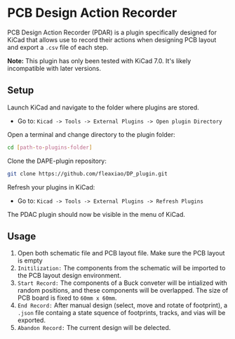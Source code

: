 # PCB Design Action Recorder

PCB Design Action Recorder (PDAR) is a plugin specifically designed for KiCad that allows use to record their actions when designing PCB layout and export a `.csv` file of each step.

**Note:** This plugin has only been tested with KiCad 7.0. It's likely incompatible with later versions.

## Setup
Launch KiCad and navigate to the folder where plugins are stored.
- Go to: `Kicad -> Tools -> External Plugins -> Open plugin Directory`

Open a terminal and change directory to the plugin folder:
```bash
cd [path-to-plugins-folder]
```

Clone the DAPE-plugin repository:
```bash
git clone https://github.com/fleaxiao/DP_plugin.git
```

Refresh your plugins in KiCad:
- Go to: `Kicad -> Tools -> External Plugins -> Refresh Plugins`

The PDAC plugin should now be visible in the menu of KiCad.

## Usage


1. Open both schematic file and PCB layout file. Make sure the PCB layout is empty
1. `Initilization:`  The components from the schematic will be imported to the PCB layout design environment. 
1. ``Start Record:`` The components of a Buck conveter will be intialized with random positions, and these components will be overlapped. The size of PCB board is fixed to `60mm x 60mm`. 
2. ``End Record:`` After manual design (select, move and rotate of footprint), a `.json` file containg a state squence of footprints, tracks, and vias will be exported.
3. ``Abandon Record:`` The current design will be delected.